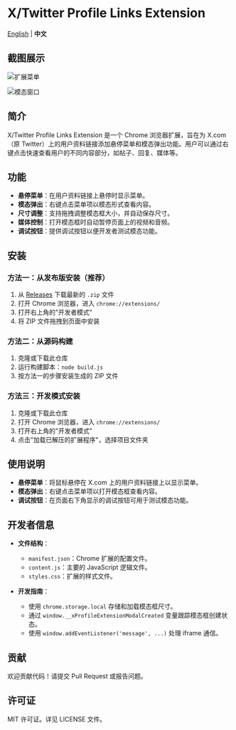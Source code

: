 # X/Twitter Profile Links Extension

[English](./README.md) | **中文**

## 截图展示

![扩展菜单](https://de4965e.webp.li/blog-images/2025/08/4190f5359f196db2d2e70b617ea33f39.png)

![模态窗口](https://de4965e.webp.li/blog-images/2025/08/6914bb00dad49d726ab5105549a03c77.png)

## 简介

X/Twitter Profile Links Extension 是一个 Chrome 浏览器扩展，旨在为 X.com（原 Twitter）上的用户资料链接添加悬停菜单和模态弹出功能。用户可以通过右键点击快速查看用户的不同内容部分，如帖子、回复、媒体等。

## 功能

- **悬停菜单**：在用户资料链接上悬停时显示菜单。
- **模态弹出**：右键点击菜单项以模态形式查看内容。
- **尺寸调整**：支持拖拽调整模态框大小，并自动保存尺寸。
- **媒体控制**：打开模态框时自动暂停页面上的视频和音频。
- **调试按钮**：提供调试按钮以便开发者测试模态功能。

## 安装

### 方法一：从发布版安装（推荐）

1. 从 [Releases](../../releases) 下载最新的 `.zip` 文件
2. 打开 Chrome 浏览器，进入 `chrome://extensions/`
3. 打开右上角的"开发者模式"
4. 将 ZIP 文件拖拽到页面中安装

### 方法二：从源码构建

1. 克隆或下载此仓库
2. 运行构建脚本：`node build.js`
3. 按方法一的步骤安装生成的 ZIP 文件

### 方法三：开发模式安装

1. 克隆或下载此仓库
2. 打开 Chrome 浏览器，进入 `chrome://extensions/`
3. 打开右上角的"开发者模式"
4. 点击"加载已解压的扩展程序"，选择项目文件夹

## 使用说明

- **悬停菜单**：将鼠标悬停在 X.com 上的用户资料链接上以显示菜单。
- **模态弹出**：右键点击菜单项以打开模态框查看内容。
- **调试按钮**：在页面右下角显示的调试按钮可用于测试模态功能。

## 开发者信息

- **文件结构**：
  - `manifest.json`：Chrome 扩展的配置文件。
  - `content.js`：主要的 JavaScript 逻辑文件。
  - `styles.css`：扩展的样式文件。

- **开发指南**：
  - 使用 `chrome.storage.local` 存储和加载模态框尺寸。
  - 通过 `window.__xProfileExtensionModalCreated` 变量跟踪模态框创建状态。
  - 使用 `window.addEventListener('message', ...)` 处理 iframe 通信。

## 贡献

欢迎贡献代码！请提交 Pull Request 或报告问题。

## 许可证

MIT 许可证。详见 LICENSE 文件。
